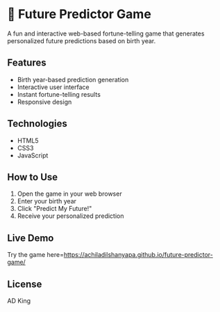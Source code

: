# 🔮 Future Predictor Game

A fun and interactive web-based fortune-telling game that generates personalized future predictions based on birth year.

## Features

- Birth year-based prediction generation
- Interactive user interface
- Instant fortune-telling results
- Responsive design

## Technologies

- HTML5
- CSS3
- JavaScript

## How to Use

1. Open the game in your web browser
2. Enter your birth year
3. Click "Predict My Future!"
4. Receive your personalized prediction

## Live Demo

Try the game here=https://achiladilshanyapa.github.io/future-predictor-game/

## License

AD King
